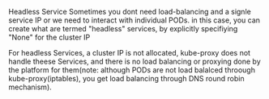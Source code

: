 Headless Service
Sometimes you dont need load-balancing and a signle service IP or we need to interact with individual PODs. in this case, you can create what are termed "headless" services, by explicitly specifiying "None" for the cluster IP

For headless Services, a cluster IP is not allocated, kube-proxy does not handle theese Services, and there is no load balancing or proxying done by the platform for them(note: although PODs are not load balalced throough kube-proxy(iptables), you get load balancing through DNS round robin mechanism).


